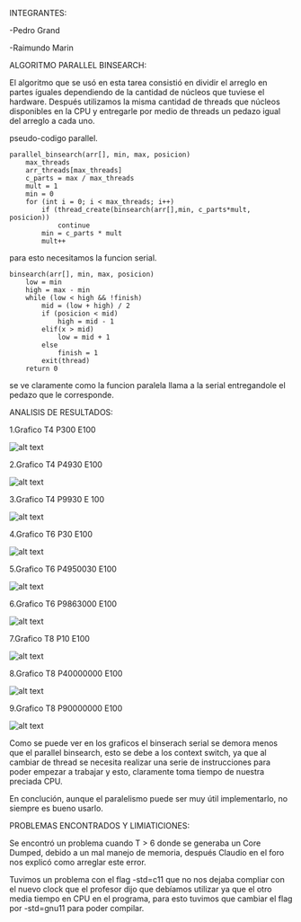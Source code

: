 INTEGRANTES:

-Pedro Grand

-Raimundo Marin

ALGORITMO PARALLEL BINSEARCH:

El algoritmo que se usó en esta tarea consistió en dividir el arreglo en partes íguales dependiendo de la cantidad de núcleos que tuviese el hardware. Después utilizamos la misma cantidad de threads que núcleos disponibles en la CPU y entregarle por medio de threads un pedazo igual del arreglo a cada uno.

pseudo-codigo parallel.

    parallel_binsearch(arr[], min, max, posicion)
        max_threads
        arr_threads[max_threads]
        c_parts = max / max_threads
        mult = 1
        min = 0
        for (int i = 0; i < max_threads; i++)
            if (thread_create(binsearch(arr[],min, c_parts*mult, posicion))
                continue
            min = c_parts * mult
            mult++

para esto necesitamos la funcion serial.

    binsearch(arr[], min, max, posicion)
        low = min
        high = max - min
        while (low < high && !finish)
            mid = (low + high) / 2
            if (posicion < mid)
                high = mid - 1
            elif(x > mid)
                low = mid + 1
            else
                finish = 1
            exit(thread)
        return 0

se ve claramente como la funcion paralela llama a la serial entregandole el pedazo que le corresponde.

ANALISIS DE RESULTADOS:

1.Grafico T4 P300 E100

![alt text](./files/Figure_1.png)

2.Grafico T4 P4930 E100

![alt text](./files/Figure_1-1.png)

3.Grafico T4 P9930 E 100

![alt text](./files/Figure_1-2.png)

4.Grafico T6 P30 E100

![alt text](./files/Figure_1-3.png)

5.Grafico T6 P4950030 E100

![alt text](./files/Figure_1-4.png)

6.Grafico T6 P9863000 E100

![alt text](./files/Figure_1-5.png)

7.Grafico T8 P10 E100

![alt text](./files/Figure_1-6.png)

8.Grafico T8 P40000000 E100

![alt text](./files/Figure_1-7.png)

9.Grafico T8 P90000000 E100

![alt text](./files/Figure_1-8.png)

Como se puede ver en los graficos el binserach serial se demora menos que el parallel binsearch, esto se debe a los context switch, ya que al cambiar de thread se necesita realizar una serie de instrucciones para poder empezar a trabajar y esto, claramente toma tiempo de nuestra preciada CPU.

En conclución, aunque el paralelismo puede ser muy útil implementarlo, no siempre es bueno usarlo.

PROBLEMAS ENCONTRADOS Y LIMIATICIONES:

Se encontró un problema cuando T > 6 donde se generaba un Core Dumped, debido a un mal manejo de memoria, después Claudio en el foro nos explicó como arreglar este error.

Tuvimos un problema con el flag -std=c11 que no nos dejaba compliar con el nuevo clock que el profesor dijo que debíamos utilizar ya que el otro media tiempo en CPU en el programa, para esto tuvimos que cambiar el flag por -std=gnu11 para poder compilar.
